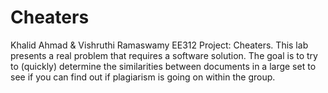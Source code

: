 # Cheaters
Khalid Ahmad &amp; Vishruthi Ramaswamy EE312 Project: Cheaters. This lab presents a real problem that requires a software solution. The goal is to try to  (quickly) determine the similarities between documents in a large set to see if you can find out if plagiarism is going on within the group.
